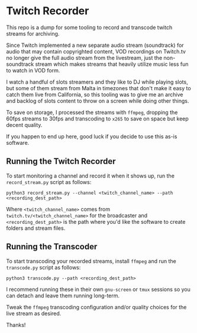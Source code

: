 # Twitch Recorder

This repo is a dump for some tooling to record and transcode twitch streams for archiving. 

Since Twitch implemented a new separate audio stream (soundtrack) for audio that may contain copyrighted content, VOD recordings on Twitch.tv no longer give the full audio stream from the livestream, just the non-soundtrack stream which makes streams that heavily utilize music less fun to watch in VOD form.

I watch a handful of slots streamers and they like to DJ while playing slots, but some of them stream from Malta in timezones that don't make it easy to catch them live from California, so this tooling was to give me an archive and backlog of slots content to throw on a screen while doing other things.

To save on storage, I processed the streams with `ffmpeg`, dropping the 60fps streams to 30fps and transcoding to `x265` to save on space but keep decent quality.

If you happen to end up here, good luck if you decide to use this as-is software.

## Running the Twitch Recorder

To start monitoring a channel and record it when it shows up, run the `record_stream.py` script as follows:

```
python3 record_stream.py --channel <twitch_channel_name> --path <recording_dest_path>
```

Where `<twitch_channel_name>` comes from `twitch.tv/<twitch_channel_name>` for the broadcaster and `<recording_dest_path>` is the path where you'd like the software to create folders and stream files.

## Running the Transcoder

To start transcoding your recorded streams, install `ffmpeg` and run the `transcode.py` script as follows:

```
python3 transcode.py --path <recording_dest_path>
```

I recommend running these in their own `gnu-screen` or `tmux` sessions so you can detach and leave them running long-term.

Tweak the `ffmpeg` transcoding configuration and/or quality choices for the live stream as desired.

Thanks!